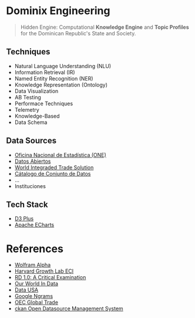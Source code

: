 # Dominix Engineering

> Hidden Engine: Computational **Knowledge Engine** and **Topic Profiles** for the Dominican Republic's State and Society.

## Techniques

- Natural Language Understanding (NLU)
- Information Retrieval (IR)
- Named Entity Recognition (NER)
- Knowledge Representation (Ontology)
- Data Visualization
- AB Testing
- Performace Techniques
- Telemetry
- Knowledge-Based
- Data Schema

## Data Sources

- [Oficina Nacional de Estadística (ONE)](https://www.one.gob.do/)
- [Datos Abiertos](https://datos.gob.do/)
- [World Integraded Trade Solution](https://wits.worldbank.org/Default.aspx)
- [Cátalogo de Conjunto de Datos](https://righteous-guardian-68f.notion.site/C-talogo-de-Conjunto-de-Datos-058e637fcc124a4295aa132c869211ea)
- ...
- Instituciones
  

## Tech Stack

- [D3 Plus](https://d3plus.org/)
- [Apache ECharts](https://echarts.apache.org/en/index.html)

# References

- [Wolfram Alpha](https://www.wolframalpha.com/)
- [Harvard Growth Lab ECI](https://atlas.cid.harvard.edu)
- [RD 1.0: A Critical Examination](https://fantastic-earl-35c.notion.site/RD-1-0-A-Critical-Examination-e15114746a8f44cda60f2e3402cc14d8?pvs=4)
- [Our World In Data](https://ourworldindata.org/)
- [Data USA](https://datausa.io/)
- [Google Ngrams](https://books.google.com/ngrams/)
- [OEC Global Trade](https://oec.world/en)
- [ckan Open Datasource Management System](https://ckan.org/)
